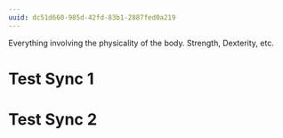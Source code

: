 ```yaml
---
uuid: dc51d660-985d-42fd-83b1-2887fed0a219
---
```


Everything involving the physicality of the body. Strength, Dexterity, etc.


# Test Sync 1

# Test Sync 2
